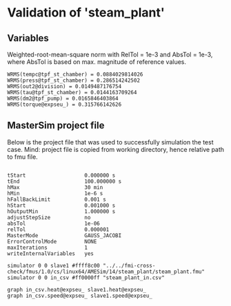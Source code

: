 # Validation of 'steam_plant'

## Variables
Weighted-root-mean-square norm with RelTol = 1e-3 and AbsTol = 1e-3, where
AbsTol is based on max. magnitude of reference values.

```
WRMS(tempc@tpf_st_chamber) = 0.0884029814026
WRMS(press@tpf_st_chamber) = 0.286514242502
WRMS(out2@division) = 0.0149487176754
WRMS(tau@tpf_st_chamber) = 0.0144163709264
WRMS(dm2@tpf_pump) = 0.0165846403864
WRMS(torque@expseu_) = 0.315766142626
```

## MasterSim project file

Below is the project file that was used to successfully simulation the test case.
Mind: project file is copied from working directory, hence relative path to fmu file.

```

tStart                   0.000000 s
tEnd                     100.000000 s
hMax                     30 min
hMin                     1e-6 s
hFallBackLimit           0.001 s
hStart                   0.001000 s
hOutputMin               1.000000 s
adjustStepSize           no
absTol                   1e-06
relTol                   0.000001
MasterMode               GAUSS_JACOBI
ErrorControlMode         NONE
maxIterations            1
writeInternalVariables   yes

simulator 0 0 slave1 #ffff8c00 "../../fmi-cross-check/fmus/1.0/cs/linux64/AMESim/14/steam_plant/steam_plant.fmu"
simulator 0 0 in_csv #ff0000ff "steam_plant_in.csv"

graph in_csv.heat@expseu_ slave1.heat@expseu_
graph in_csv.speed@expseu_ slave1.speed@expseu_

```

